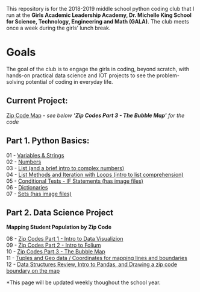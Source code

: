 
This repository is for the 2018-2019 middle school python coding club that I run at the **Girls Academic Leadership Academy, Dr. Michelle King School for Science, Technology, Engineering and Math (GALA)**.  The club meets once a week during the girls’ lunch break. 

# Goals
The goal of the club is to engage the girls in coding, beyond scratch, with hands-on practical data science and IOT projects to see the problem-solving potential of coding in everyday life. 

## Current Project:
[Zip Code Map](html/gala_zip_map_v1.html) - *see below **'Zip Codes Part 3 - The Bubble Map'** for the code*

## Part 1. Python Basics:
01 - [Variables & Strings](html/GALA_Coding_Club_01.html)<br>
02 - [Numbers](html/GALA_Coding_Club_02.html)<br>
03 - [List (and a brief intro to complex numbers)](html/GALA_Coding_Club_03.html)<br>
04 - [List Methods and Iteration with Loops (intro to list comprehension)](html/GALA_Coding_Club_04.html)<br>
05 - [Conditional Tests - IF Statements (has image files)](html/GALA_Coding_Club_05.html)<br>
06 - [Dictionaries](html/GALA_Coding_Club_06.html)<br>
07 - [Sets (has image files)](html/GALA_Coding_Club_07.html)

## Part 2. Data Science Project
**Mapping Student Population by Zip Code**

08 - [Zip Codes Part 1 - Intro to Data Visualizion](html/GALA_Coding_Club_08.html)<br>
09 - [Zip Codes Part 2 - Intro to Folium](html/GALA_Coding_Club_09.html)<br>
10 - [Zip Codes Part 3 - The Bubble Map](html/GALA_Coding_Club_10.html)<br>
11 - [Tuples and Geo data / Coordinates for mapping lines and boundaries](html/GALA_Coding_Club_11.html)<br>
12 - [Data Structures Review, Intro to Pandas, and Drawing a zip code boundary on the map](html/GALA_Coding_Club_12.html)

*This page will be updated weekly thoughout the school year.
